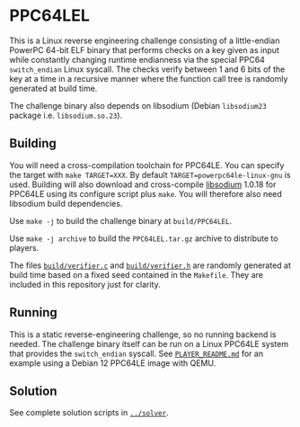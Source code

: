 PPC64LEL
========

This is a Linux reverse engineering challenge consisting of a little-endian
PowerPC 64-bit ELF binary that performs checks on a key given as input while
constantly changing runtime endianness via the special PPC64 `switch_endian`
Linux syscall. The checks verify between 1 and 6 bits of the key at a time in a
recursive manner where the function call tree is randomly generated at build
time.

The challenge binary also depends on libsodium (Debian `libsodium23` package
i.e. `libsodium.so.23`).


Building
--------

You will need a cross-compilation toolchain for PPC64LE. You can specify the
target with `make TARGET=XXX`. By default `TARGET=powerpc64le-linux-gnu` is
used. Building will also download and cross-compile
[libsodium](https://github.com/jedisct1/libsodium) 1.0.18 for PPC64LE using its
configure script plus `make`. You will therefore also need libsodium build
dependencies.

Use `make -j` to build the challenge binary at `build/PPC64LEL`.

Use `make -j archive` to build the `PPC64LEL.tar.gz` archive to distribute to
players.

The files [`build/verifier.c`](build/verifier.c) and
[`build/verifier.h`](build/verifier.c) are randomly generated at build time
based on a fixed seed contained in the `Makefile`. They are included in this
repository just for clarity.


Running
-------

This is a static reverse-engineering challenge, so no running backend is needed.
The challenge binary itself can be run on a Linux PPC64LE system that provides
the `switch_endian` syscall. See [`PLAYER_README.md`](./PLAYER_README.md) for an
example using a Debian 12 PPC64LE image with QEMU.


Solution
--------

See complete solution scripts in [`../solver`](../solver).
